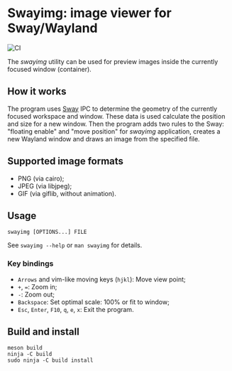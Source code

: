 # Swayimg: image viewer for Sway/Wayland

![CI](https://github.com/artemsen/swayimg/workflows/CI/badge.svg)

The _swayimg_ utility can be used for preview images inside the currently
focused window (container).

## How it works

The program uses [Sway](https://swaywm.org) IPC to determine the geometry of the
currently focused workspace and window.
These data is used calculate the position and size for a new window.
Then the program adds two rules to the Sway: "floating enable" and
"move position" for _swayimg_ application, creates a new Wayland window and
draws an image from the specified file.

## Supported image formats

- PNG (via cairo);
- JPEG (via libjpeg);
- GIF (via giflib, without animation).

## Usage

`swayimg [OPTIONS...] FILE`

See `swayimg --help` or `man swayimg` for details.

### Key bindings

- `Arrows` and vim-like moving keys (`hjkl`): Move view point;
- `+`, `=`: Zoom in;
- `-`: Zoom out;
- `Backspace`: Set optimal scale: 100% or fit to window;
- `Esc`, `Enter`, `F10`, `q`, `e`, `x`: Exit the program.

## Build and install

```
meson build
ninja -C build
sudo ninja -C build install
```
